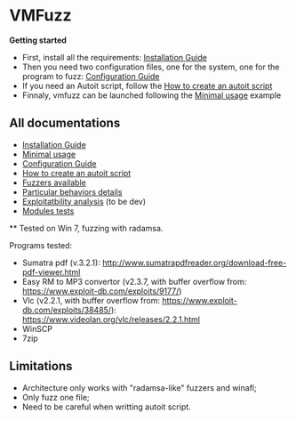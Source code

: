 VMFuzz
=====================================

**Getting started**
- First, install all the requirements: [Installation Guide](Install.md) 
- Then you need two configuration files, one for the system, one for the program to fuzz: [Configuration Guide](Configuration.md)
- If you need an Autoit script, follow the [How to create an autoit script](autoit_lib/)
- Finnaly, vmfuzz can be launched following the [Minimal usage](Usage.md) example


**All documentations**
-----------------------
- [Installation Guide](Install.md)
- [Minimal usage](Usage.md)
- [Configuration Guide](Configuration.md)
- [How to create an autoit script](autoit_lib/)
- [Fuzzers available](fuzzers/README.md)
- [Particular behaviors details](Behavior.md)
- [Exploitatbility analysis](exploitability/) (to be dev)
- [Modules tests](tests/README.md) 

**
Tested on Win 7, fuzzing with radamsa.

Programs tested:
- Sumatra pdf (v.3.2.1): http://www.sumatrapdfreader.org/download-free-pdf-viewer.html
- Easy RM to MP3 convertor (v2.3.7, with buffer overflow from: https://www.exploit-db.com/exploits/9177/)
- Vlc (v2.2.1, with buffer overflow from: https://www.exploit-db.com/exploits/38485/): https://www.videolan.org/vlc/releases/2.2.1.html
- WinSCP 
- 7zip


**Limitations**
----------------

- Architecture only works with "radamsa-like" fuzzers and winafl;
- Only fuzz one file;
- Need to be careful when writting autoit script.

